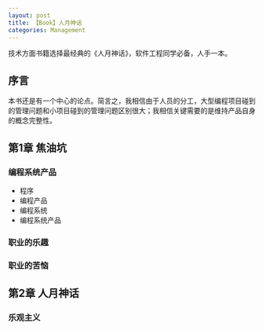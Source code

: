 ```yaml
---
layout: post
title: 【Book】人月神话
categories: Management
---
```


技术方面书籍选择最经典的《人月神话》，软件工程同学必备，人手一本。

## 序言

本书还是有一个中心的论点。简言之，我相信由于人员的分工，大型编程项目碰到的管理问题和小项目碰到的管理问题区别很大；我相信关键需要的是维持产品自身的概念完整性。

## 第1章 焦油坑

### 编程系统产品

- 程序
- 编程产品
- 编程系统
- 编程系统产品

### 职业的乐趣

### 职业的苦恼

## 第2章 人月神话

### 乐观主义